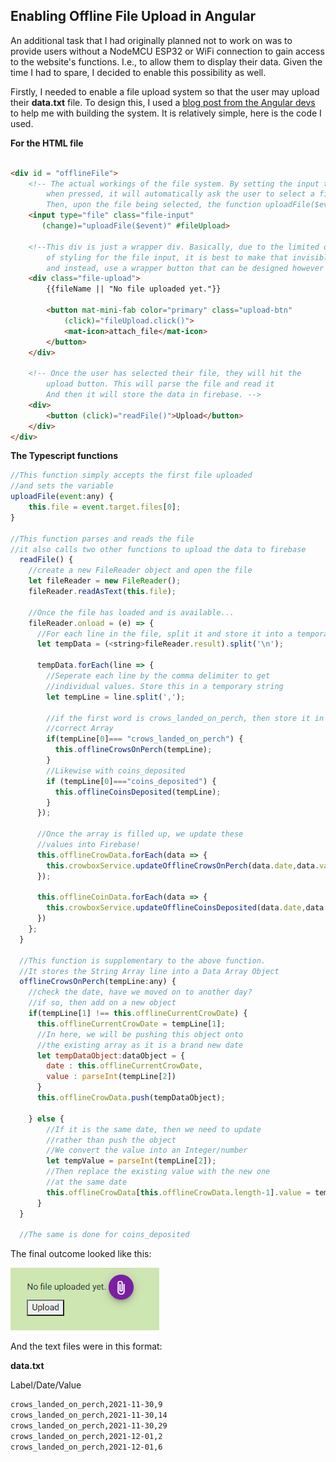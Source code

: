 ## Enabling Offline File Upload in Angular

An additional task that I had originally planned not to work on was to provide users without a NodeMCU ESP32 or WiFi connection to gain access to the website's functions. I.e., to allow them to display their data. Given the time I had to spare, I decided to enable this possibility as well. 

Firstly, I needed to enable a file upload system so that the user may upload their **data.txt** file. To design this, I used a [blog post from the Angular devs](https://blog.angular-university.io/angular-file-upload/) to help me with building the system. It is relatively simple, here is the code I used. 

**For the HTML file**
```html

<div id = "offlineFile">
    <!-- The actual workings of the file system. By setting the input type to file, 
        when pressed, it will automatically ask the user to select a file from their folders. 
        Then, upon the file being selected, the function uploadFile($event) will be called. -->
    <input type="file" class="file-input"
       (change)="uploadFile($event)" #fileUpload>

    <!--This div is just a wrapper div. Basically, due to the limited options 
        of styling for the file input, it is best to make that invisible
        and instead, use a wrapper button that can be designed however you like. -->
    <div class="file-upload">
        {{fileName || "No file uploaded yet."}}

        <button mat-mini-fab color="primary" class="upload-btn"
            (click)="fileUpload.click()">
            <mat-icon>attach_file</mat-icon>
        </button>
    </div>

    <!-- Once the user has selected their file, they will hit the 
        upload button. This will parse the file and read it
        And then it will store the data in firebase. -->
    <div>
        <button (click)="readFile()">Upload</button>
    </div>
</div>
```

**The Typescript functions**

```js
//This function simply accepts the first file uploaded
//and sets the variable 
uploadFile(event:any) {
    this.file = event.target.files[0];    
}

//This function parses and reads the file
//it also calls two other functions to upload the data to firebase
  readFile() {
    //create a new FileReader object and open the file
    let fileReader = new FileReader();
    fileReader.readAsText(this.file);

    //Once the file has loaded and is available...
    fileReader.onload = (e) => {
      //For each line in the file, split it and store it into a temporary array
      let tempData = (<string>fileReader.result).split('\n');
      
      tempData.forEach(line => {
        //Seperate each line by the comma delimiter to get
        //individual values. Store this in a temporary string
        let tempLine = line.split(',');

        //if the first word is crows_landed_on_perch, then store it in the 
        //correct Array
        if(tempLine[0]=== "crows_landed_on_perch") {
          this.offlineCrowsOnPerch(tempLine);
        }
        //Likewise with coins_deposited
        if (tempLine[0]==="coins_deposited") {
          this.offlineCoinsDeposited(tempLine);
        }
      });

      //Once the array is filled up, we update these 
      //values into Firebase!
      this.offlineCrowData.forEach(data => {
        this.crowboxService.updateOfflineCrowsOnPerch(data.date,data.value);
      });

      this.offlineCoinData.forEach(data => {
        this.crowboxService.updateOfflineCoinsDeposited(data.date,data.value);
      })
    };
  }
  
  //This function is supplementary to the above function. 
  //It stores the String Array line into a Data Array Object
  offlineCrowsOnPerch(tempLine:any) {
    //check the date, have we moved on to another day?
    //if so, then add on a new object 
    if(tempLine[1] !== this.offlineCurrentCrowDate) {
      this.offlineCurrentCrowDate = tempLine[1];
      //In here, we will be pushing this object onto 
      //the existing array as it is a brand new date
      let tempDataObject:dataObject = {
        date : this.offlineCurrentCrowDate,
        value : parseInt(tempLine[2])
      }
      this.offlineCrowData.push(tempDataObject);

    } else {
        //If it is the same date, then we need to update
        //rather than push the object
        //We convert the value into an Integer/number
        let tempValue = parseInt(tempLine[2]);
        //Then replace the existing value with the new one 
        //at the same date
        this.offlineCrowData[this.offlineCrowData.length-1].value = tempValue;
      }
  }
  
  //The same is done for coins_deposited
```

The final outcome looked like this: 

![file upload](https://github.com/iamastic/CrowBox2.0/blob/main/Journal/Images/Offline%20File%20Upload.PNG)

And the text files were in this format: 

**data.txt**

Label/Date/Value

```txt
crows_landed_on_perch,2021-11-30,9
crows_landed_on_perch,2021-11-30,14
crows_landed_on_perch,2021-11-30,29
crows_landed_on_perch,2021-12-01,2
crows_landed_on_perch,2021-12-01,6
```
